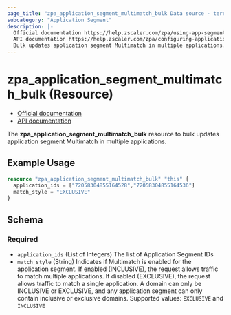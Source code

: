 ```yaml
---
page_title: "zpa_application_segment_multimatch_bulk Data source - terraform-provider-zpa"
subcategory: "Application Segment"
description: |-
  Official documentation https://help.zscaler.com/zpa/using-app-segment-multimatch
  API documentation https://help.zscaler.com/zpa/configuring-application-segment-multimatch-using-api
  Bulk updates application segment Multimatch in multiple applications.
---
```


# zpa_application_segment_multimatch_bulk (Resource)

* [Official documentation](https://help.zscaler.com/zpa/adding-ip-ranges)
* [API documentation](https://help.zscaler.com/zpa/adding-ip-ranges)

The **zpa_application_segment_multimatch_bulk** resource to bulk updates application segment Multimatch in multiple applications.

## Example Usage

```terraform
resource "zpa_application_segment_multimatch_bulk" "this" {
  application_ids = ["72058304855164528","72058304855164536"]
  match_style = "EXCLUSIVE"
}
```

## Schema

### Required

- `application_ids` (List of Integers) The list of Application Segment IDs
- `match_style` (String) Indicates if Multimatch is enabled for the application segment. If enabled (INCLUSIVE), the request allows traffic to match multiple applications. If disabled (EXCLUSIVE), the request allows traffic to match a single application. A domain can only be INCLUSIVE or EXCLUSIVE, and any application segment can only contain inclusive or exclusive domains. Supported values: `EXCLUSIVE` and `INCLUSIVE`
